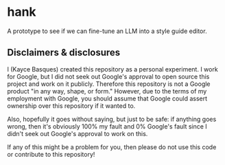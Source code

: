 # hank

A prototype to see if we can fine-tune an LLM into a style guide editor.

## Disclaimers & disclosures

I (Kayce Basques) created this repository as a personal experiment. I work for Google,
but I did not seek out Google's approval to open source this project and work on it
publicly. Therefore this repository is not a Google product "in any way, shape, or form."
However, due to the terms of my employment with Google, you should assume that Google
could assert ownership over this repository if it wanted to.

Also, hopefully it goes without saying, but just to be safe: if anything goes
wrong, then it's obviously 100% my fault and 0% Google's fault since I didn't seek
out Google's approval to work on this.

If any of this might be a problem for you, then please do not use this code or
contribute to this repository!
